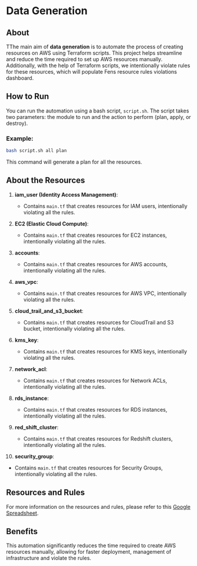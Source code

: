 # Data Generation

## About
TThe main aim of **data generation** is to automate the process of creating resources on AWS using Terraform scripts. This project helps streamline and reduce the time required to set up AWS resources manually. Additionally, with the help of Terraform scripts, we intentionally violate rules for these resources, which will populate Fens resource rules violations dashboard.

## How to Run
You can run the automation using a bash script, `script.sh`. The script takes two parameters: the module to run and the action to perform (plan, apply, or destroy). 

### Example:
```bash
bash script.sh all plan
```
This command will generate a plan for all the resources.

## About the Resources
1. **iam_user (Identity Access Management)**: 
   - Contains `main.tf` that creates resources for IAM users, intentionally violating all the rules.

2. **EC2 (Elastic Cloud Compute)**: 
   - Contains `main.tf` that creates resources for EC2 instances, intentionally violating all the rules.

3. **accounts**: 
   - Contains `main.tf` that creates resources for AWS accounts, intentionally violating all the rules.

4. **aws_vpc**: 
   - Contains `main.tf` that creates resources for AWS VPC, intentionally violating all the rules.

5. **cloud_trail_and_s3_bucket**: 
   - Contains `main.tf` that creates resources for CloudTrail and S3 bucket, intentionally violating all the rules.

6. **kms_key**: 
   - Contains `main.tf` that creates resources for KMS keys, intentionally violating all the rules.

7. **network_acl**: 
   - Contains `main.tf` that creates resources for Network ACLs, intentionally violating all the rules.

8. **rds_instance**: 
   - Contains `main.tf` that creates resources for RDS instances, intentionally violating all the rules.

9. **red_shift_cluster**: 
   - Contains `main.tf` that creates resources for Redshift clusters, intentionally violating all the rules.

10. **security_group**: 
   - Contains `main.tf` that creates resources for Security Groups, intentionally violating all the rules.

## Resources and Rules
For more information on the resources and rules, please refer to this [Google Spreadsheet](https://docs.google.com/spreadsheets/d/1fdv-st9Ivo1X-FbNt5YmpdY3sFzAYbS3fSk4hZU-npk/edit?gid=0#gid=0).

## Benefits
This automation significantly reduces the time required to create AWS resources manually, allowing for faster deployment, management of infrastructure and violate the rules.
